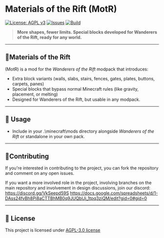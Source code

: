 # Materials of the Rift (MotR)

[![License: AGPL v3](https://img.shields.io/badge/License-AGPL%20v3-blue.svg)](https://www.gnu.org/licenses/agpl-3.0.en.html)
[![Issues](https://img.shields.io/github/issues/Wanderers-Of-The-Rift/motr.svg)](https://github.com/Wanderers-Of-The-Rift/motr/issues)
[![Build](https://img.shields.io/github/actions/workflow/status/Wanderers-Of-The-Rift/motr/main.yml?branch=main)](https://github.com/Wanderers-Of-The-Rift/motr/actions)

> **More shapes, fewer limits. Special blocks developed for Wanderers of the Rift, ready for any world.**

---

## 🧱**Materials of the Rift** 
(MotR) is a mod for the *Wanderers of the Rift* modpack that introduces:
- Extra block variants (walls, slabs, stairs, fences, gates, plates, buttons, carpets, panes)
- Special blocks that bypass normal Minecraft rules (like gravity, placement, or melting)
- Designed for Wanderers of the Rift, but usable in any modpack.

---

## 📂 Usage
- Include in your .\minecraft\mods directory alongside *Wanderers of the Rift* or standalone in your own pack.

---

## 🤝Contributing
If you're interested in contributing to the project, you can fork the repository and comment on any open issues.

If you want a more involved role in the project, involving branches on the main repository and involvement in design discussions, join our discord: https://discord.gg/VkSeepd59S
https://docs.google.com/spreadsheets/d/1-DAss24fvBh8Pi8aCTTBhMB0q9JUQbIJj_1tpq3ziQM/edit?gid=0#gid=0

---

## 📜 License
This project is licensed under [AGPL-3.0 license](https://www.gnu.org/licenses/agpl-3.0.en.html)
